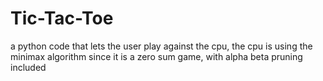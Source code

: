 # Tic-Tac-Toe
a python code that lets the user play against the cpu, the cpu is using the minimax algorithm since it is a zero sum game, with alpha beta pruning included
